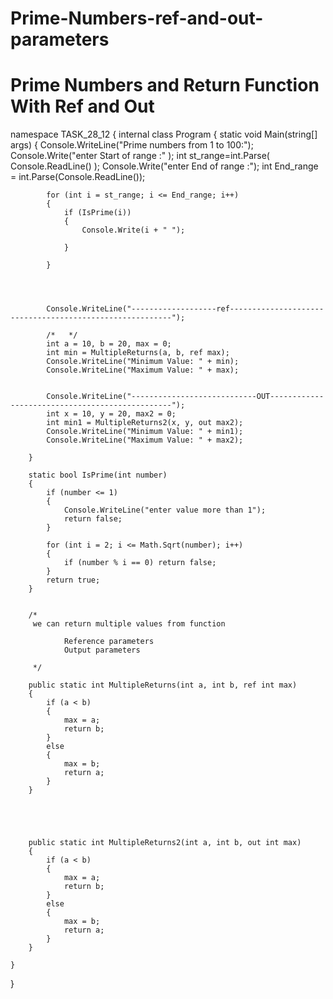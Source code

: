 # Prime-Numbers-ref-and-out-parameters
# Prime  Numbers and  Return Function With Ref  and  Out

namespace TASK_28_12
{
    internal class Program
    {
        static void Main(string[] args)
        {
            Console.WriteLine("Prime numbers from 1 to 100:");
            Console.Write("enter Start of range :" );
            int st_range=int.Parse( Console.ReadLine() );
            Console.Write("enter End of range :");
            int End_range = int.Parse(Console.ReadLine());


            for (int i = st_range; i <= End_range; i++)
            {
                if (IsPrime(i))
                {
                    Console.Write(i + " ");
            
                }
               
            }




            Console.WriteLine("-------------------ref---------------------------------------------------------");

            /*   */
            int a = 10, b = 20, max = 0;
            int min = MultipleReturns(a, b, ref max);
            Console.WriteLine("Minimum Value: " + min);
            Console.WriteLine("Maximum Value: " + max);


            Console.WriteLine("----------------------------OUT------------------------------------------------");
            int x = 10, y = 20, max2 = 0;
            int min1 = MultipleReturns2(x, y, out max2);
            Console.WriteLine("Minimum Value: " + min1);
            Console.WriteLine("Maximum Value: " + max2);

        }

        static bool IsPrime(int number)
        {
            if (number <= 1)
            {
                Console.WriteLine("enter value more than 1");
                return false;
            }

            for (int i = 2; i <= Math.Sqrt(number); i++)
            {
                if (number % i == 0) return false;
            }
            return true;
        }


        /*
         we can return multiple values from function  

                Reference parameters
                Output parameters
        
         */

        public static int MultipleReturns(int a, int b, ref int max)
        {
            if (a < b)
            {
                max = a;
                return b;
            }
            else
            {
                max = b;
                return a;
            }
        }





        public static int MultipleReturns2(int a, int b, out int max)
        {
            if (a < b)
            {
                max = a;
                return b;
            }
            else
            {
                max = b;
                return a;
            }
        }

    }
}
